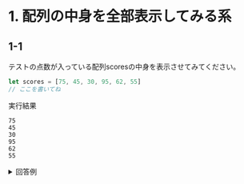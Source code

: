 # 1. 配列の中身を全部表示してみる系

## 1-1

テストの点数が入っている配列scoresの中身を表示させてみてください。

```js
let scores = [75, 45, 30, 95, 62, 55]
// ここを書いてね
```

実行結果

```
75
45
30
95
62
55
```

<details><summary>回答例</summary>
```js
let scores = [75, 45, 30, 95, 62, 55]
for (let i = 0 ; i < scores.length ; i++) {
  console.log(scores[i])
}  
```
</detail>
  
  
